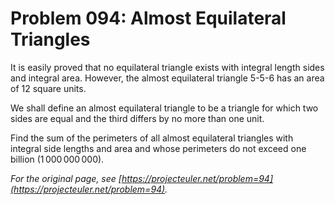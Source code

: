 # Problem 094: Almost Equilateral Triangles

It is easily proved that no equilateral triangle exists with integral length sides and integral area. However, the almost equilateral triangle $5$-$5$-$6$ has an area of $12$ square units.

We shall define an almost equilateral triangle to be a triangle for which two sides are equal and the third differs by no more than one unit.

Find the sum of the perimeters of all almost equilateral triangles with integral side lengths and area and whose perimeters do not exceed one billion ($1\,000\,000\,000$).

*For the original page, see [https://projecteuler.net/problem=94](https://projecteuler.net/problem=94).*
